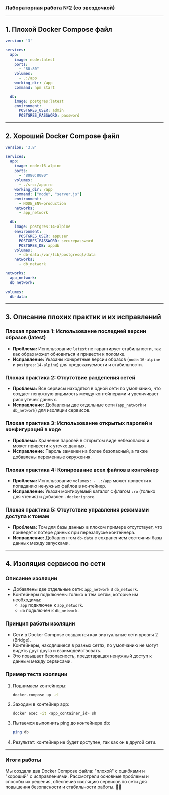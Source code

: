 ### Лабораторная работа №2 (со звездочкой)

---

## **1. Плохой Docker Compose файл**
```yaml
version: '3'

services:
  app:
    image: node:latest
    ports:
      - "80:80"
    volumes:
      - .:/app
    working_dir: /app
    command: npm start

  db:
    image: postgres:latest
    environment:
      POSTGRES_USER: admin
      POSTGRES_PASSWORD: password
```

---

## **2. Хороший Docker Compose файл**
```yaml
version: '3.8'

services:
  app:
    image: node:16-alpine
    ports:
      - "8080:8080"
    volumes:
      - ./src:/app:ro
    working_dir: /app
    command: ["node", "server.js"]
    environment:
      - NODE_ENV=production
    networks:
      - app_network

  db:
    image: postgres:14-alpine
    environment:
      POSTGRES_USER: appuser
      POSTGRES_PASSWORD: securepassword
      POSTGRES_DB: appdb
    volumes:
      - db-data:/var/lib/postgresql/data
    networks:
      - db_network

networks:
  app_network:
  db_network:

volumes:
  db-data:
```

---

## **3. Описание плохих практик и их исправлений**

### **Плохая практика 1: Использование последней версии образов (latest)**
- **Проблема:** Использование `latest` не гарантирует стабильности, так как образ может обновиться и привести к поломке.
- **Исправление:** Указаны конкретные версии образов (`node:16-alpine` и `postgres:14-alpine`) для предсказуемости и стабильности.

### **Плохая практика 2: Отсутствие разделения сетей**
- **Проблема:** Все сервисы находятся в одной сети по умолчанию, что создает ненужную видимость между контейнерами и увеличивает риск утечек данных.
- **Исправление:** Добавлены две отдельные сети (`app_network` и `db_network`) для изоляции сервисов.

### **Плохая практика 3: Использование открытых паролей и конфигураций в коде**
- **Проблема:** Хранение паролей в открытом виде небезопасно и может привести к утечке данных.
- **Исправление:** Пароль заменен на более безопасный, а также добавлены переменные окружения.

### **Плохая практика 4: Копирование всех файлов в контейнер**
- **Проблема:** Использование `volumes: - .:/app` может привести к попаданию ненужных файлов в контейнер.
- **Исправление:** Указан монтируемый каталог с флагом `:ro` (только для чтения) и добавлен `.dockerignore`.

### **Плохая практика 5: Отсутствие управления режимами доступа к томам**
- **Проблема:** Том для базы данных в плохом примере отсутствует, что приведет к потере данных при перезапуске контейнера.
- **Исправление:** Добавлен том `db-data` с сохранением состояния базы данных между запусками.

---

## **4. Изоляция сервисов по сети**

### **Описание изоляции**
- Добавлены две отдельные сети: `app_network` и `db_network`.
- Контейнеры подключены только к тем сетям, которые им необходимы:
  - `app` подключен к `app_network`.
  - `db` подключен к `db_network`.

### **Принцип работы изоляции**
- Сети в Docker Compose создаются как виртуальные сети уровня 2 (Bridge).
- Контейнеры, находящиеся в разных сетях, по умолчанию не могут видеть друг друга и взаимодействовать.
- Это повышает безопасность, предотвращая ненужный доступ к данным между сервисами.

### **Пример теста изоляции**
1. Поднимаем контейнеры:
   ```bash
   docker-compose up -d
   ```
2. Заходим в контейнер app:
   ```bash
   docker exec -it <app_container_id> sh
   ```
3. Пытаемся выполнить ping до контейнера db:
   ```bash
   ping db
   ```
4. Результат: контейнер не будет доступен, так как он в другой сети.

---

### **Итоги работы**
Мы создали два Docker Compose файла: "плохой" с ошибками и "хороший" с исправлениями. Рассмотрели основные проблемы и способы их решения, обеспечив изоляцию сервисов по сети для повышения безопасности и стабильности работы. 🚀🎉

